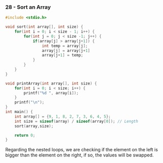 ### 28 - Sort an Array

```c
#include <stdio.h>

void sort(int array[], int size) {
	for(int i = 0; i < size - 1; i++) {
 		for(int j = 0; j < size -1; j++) {
   			if(array[j] > array[j+1]) {
      			int temp = array[j];
         		array[j] = array[j+1]
           		array[j+1] = temp;
            }
        }
    }
}

void printArray(int array[], int size) {
	for(int i = 0; i < size; i++) {
 		printf("%d ", array[i]);
    }
    printf("\n");
}
int main() {
	int array[] = {9, 1, 8, 2, 7, 3, 6, 4, 5};
 	int size = sizeof(array) / sizeof(array[0]); // Length
	sort(array,size);

   	return 0;
}
```

Regarding the nested loops, we are checking if the element on the left is bigger than the element on the right, if so, the values will be swapped.
